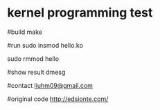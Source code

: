 kernel programming test
=======================
#build
make

#run
sudo insmod hello.ko

sudo rmmod hello

#show result
dmesg

#contact
liuhm09@gmail.com

#original code
http://edsionte.com/
